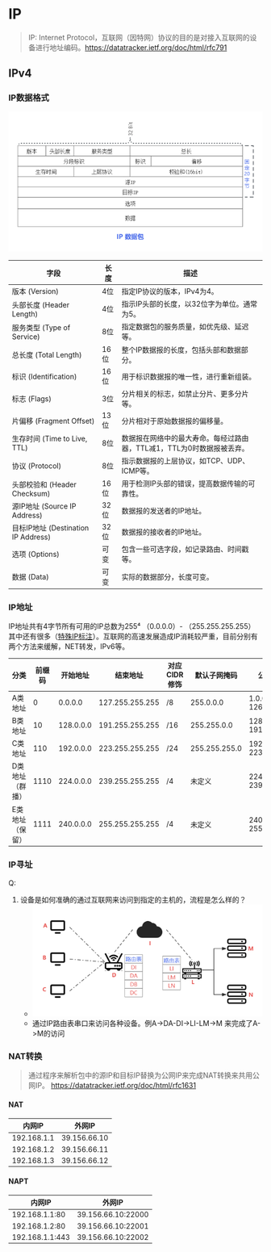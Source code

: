 # IP

>IP: Internet Protocol，互联网（因特网）协议的目的是对接入互联网的设备进行地址编码。https://datatracker.ietf.org/doc/html/rfc791

## IPv4

### IP数据格式

![IP报文段](./asset/ip.png)

| 字段                        | 长度 | 描述                                      |
|-----------------------------|------|-------------------------------------------|
| 版本 (Version)              | 4位  | 指定IP协议的版本，IPv4为4。                 |
| 头部长度 (Header Length)    | 4位  | 指示IP头部的长度，以32位字为单位。通常为5。|
| 服务类型 (Type of Service)  | 8位  | 指定数据包的服务质量，如优先级、延迟等。  |
| 总长度 (Total Length)        | 16位 | 整个IP数据报的长度，包括头部和数据部分。    |
| 标识 (Identification)       | 16位 | 用于标识数据报的唯一性，进行重新组装。    |
| 标志 (Flags)                | 3位  | 分片相关的标志，如禁止分片、更多分片等。   |
| 片偏移 (Fragment Offset)    | 13位 | 分片相对于原始数据报的偏移量。             |
| 生存时间 (Time to Live, TTL) | 8位  | 数据报在网络中的最大寿命。每经过路由器，TTL减1，TTL为0时数据报被丢弃。|
| 协议 (Protocol)             | 8位  | 指示数据报的上层协议，如TCP、UDP、ICMP等。|
| 头部校验和 (Header Checksum)| 16位 | 用于检测IP头部的错误，提高数据传输的可靠性。|
| 源IP地址 (Source IP Address)| 32位 | 数据报的发送者的IP地址。                   |
| 目标IP地址 (Destination IP Address)| 32位 | 数据报的接收者的IP地址。                 |
| 选项 (Options)              | 可变 | 包含一些可选字段，如记录路由、时间戳等。  |
| 数据 (Data)                 | 可变 | 实际的数据部分，长度可变。                |


### IP地址

IP地址共有4字节所有可用的IP总数为255⁴ （0.0.0.0）- （255.255.255.255） 其中还有很多（[特殊IP标注](https://www.iana.org/assignments/iana-ipv4-special-registry/iana-ipv4-special-registry.xhtml)）。互联网的高速发展造成IP消耗较严重，目前分别有两个方法来缓解，NET转发，IPv6等。

| 分类       | 前缀码 | 开始地址          | 结束地址            | 对应CIDR修饰 | 默认子网掩码     | 公网地址范围     | 私有地址范围     |
|------------|--------|------------------|--------------------|--------------|------------------|------------------|------------------|
| A类地址    | 0      | 0.0.0.0          | 127.255.255.255    | /8           | 255.0.0.0        | 1.0.0.0 - 126.0.0.0 | 10.0.0.0 - 10.255.255.255 |
| B类地址    | 10     | 128.0.0.0        | 191.255.255.255    | /16          | 255.255.0.0      | 128.1.0.0 - 191.254.0.0 | 172.16.0.0 - 172.31.255.255 |
| C类地址    | 110    | 192.0.0.0        | 223.255.255.255    | /24          | 255.255.255.0   | 192.0.1.0 - 223.255.254.0 | 192.168.0.0 - 192.168.255.255 |
| D类地址 （群播） | 1110   | 224.0.0.0        | 239.255.255.255    | /4           | 未定义             | 224.0.0.0 - 239.255.255.255 | 无 |
| E类地址 （保留） | 1111   | 240.0.0.0        | 255.255.255.255    | /4           | 未定义             | 240.0.0.0 - 255.255.255.254 | 无 |



### IP寻址
Q:
1. 设备是如何准确的通过互联网来访问到指定的主机的，流程是怎么样的？
    - ![ip寻址](./asset/ip-route.png)
    - 通过IP路由表串口来访问各种设备。例A->DA-DI->LI-LM->M 来完成了A->M的访问


### NAT转换

> 通过程序来解析包中的源IP和目标IP替换为公网IP来完成NAT转换来共用公网IP。 https://datatracker.ietf.org/doc/html/rfc1631

#### NAT

| 内网IP      | 外网IP       |
|-------------|--------------|
| 192.168.1.1 | 39.156.66.10 |
| 192.168.1.2 | 39.156.66.11 |
| 192.168.1.3 | 39.156.66.12 |


#### NAPT

| 内网IP        | 外网IP          |
|---------------|-----------------|
| 192.168.1.1:80 | 39.156.66.10:22000 |
| 192.168.1.2:80 | 39.156.66.10:22001 |
| 192.168.1.1:443| 39.156.66.10:22002 |

